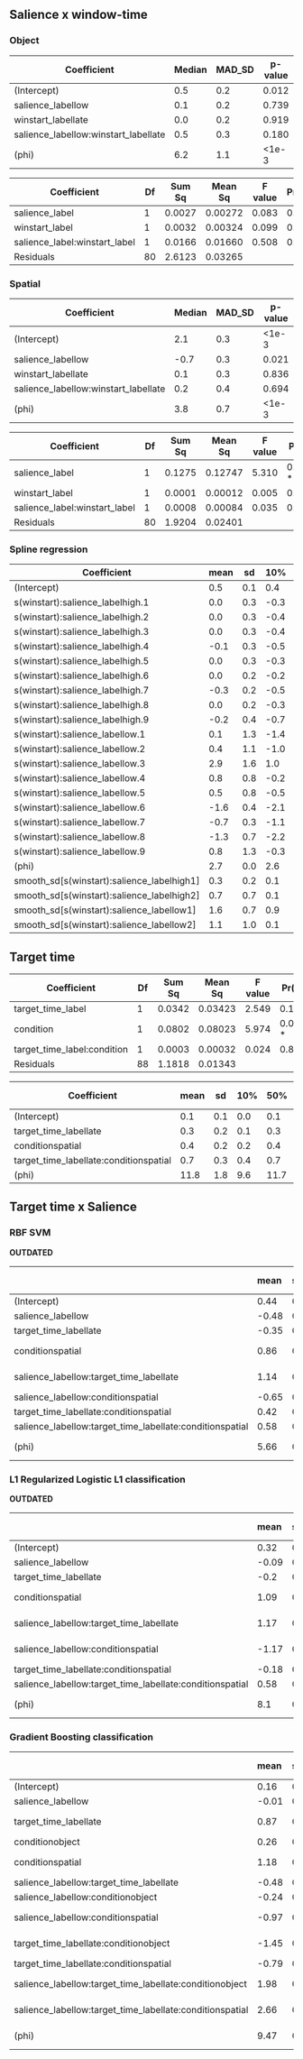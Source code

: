 ## Salience x window-time

### Object

Coefficient                          | Median | MAD_SD | p-value
-------------------------------------|--------|--------|---------
(Intercept)                          | 0.5    | 0.2    | 0.012
salience_labellow                    | 0.1    | 0.2    | 0.739
winstart_labellate                   | 0.0    | 0.2    | 0.919
salience_labellow:winstart_labellate | 0.5    | 0.3    | 0.180
(phi)                                | 6.2    | 1.1    | <1e-3

Coefficient                     | Df  | Sum Sq | Mean Sq | F value | Pr(>F)
--------------------------------|-----|--------|---------|---------|---------
salience_label                  | 1   | 0.0027 | 0.00272 | 0.083   | 0.774
winstart_label                  | 1   | 0.0032 | 0.00324 | 0.099   | 0.753
salience_label:winstart_label   | 1   | 0.0166 | 0.01660 | 0.508   | 0.478
Residuals                       | 80  | 2.6123 | 0.03265 |         |

### Spatial

Coefficient                          | Median | MAD_SD | p-value
-------------------------------------|--------|--------|---------
(Intercept)                          |   2.1  |  0.3   | <1e-3
salience_labellow                    |  -0.7  |  0.3   | 0.021
winstart_labellate                   |   0.1  |  0.3   | 0.836
salience_labellow:winstart_labellate |   0.2  |  0.4   | 0.694
(phi)                                |   3.8  |  0.7   | <1e-3

Coefficient                     | Df  | Sum Sq | Mean Sq | F value | Pr(>F)
--------------------------------|-----|--------|---------|---------|---------
salience_label                  | 1   | 0.1275 | 0.12747 |  5.310  | 0.0238 *
winstart_label                  | 1   | 0.0001 | 0.00012 |  0.005  | 0.9430
salience_label:winstart_label   | 1   | 0.0008 | 0.00084 |  0.035  | 0.8518
Residuals                       | 80  | 1.9204 | 0.02401 |

### Spline regression

Coefficient                               | mean  | sd   | 10%  | 50%  | 90%
------------------------------------------|-------|------|------|------|-----
(Intercept)                               |  0.5  | 0.1  |  0.4 |  0.5 |  0.6
s(winstart):salience_labelhigh.1          |  0.0  | 0.3  | -0.3 |  0.0 |  0.4
s(winstart):salience_labelhigh.2          |  0.0  | 0.3  | -0.4 |  0.0 |  0.3
s(winstart):salience_labelhigh.3          |  0.0  | 0.3  | -0.4 |  0.0 |  0.3
s(winstart):salience_labelhigh.4          | -0.1  | 0.3  | -0.5 | -0.1 |  0.2
s(winstart):salience_labelhigh.5          |  0.0  | 0.3  | -0.3 |  0.0 |  0.3
s(winstart):salience_labelhigh.6          |  0.0  | 0.2  | -0.2 |  0.0 |  0.2
s(winstart):salience_labelhigh.7          | -0.3  | 0.2  | -0.5 | -0.3 |  0.0
s(winstart):salience_labelhigh.8          |  0.0  | 0.2  | -0.3 |  0.0 |  0.3
s(winstart):salience_labelhigh.9          | -0.2  | 0.4  | -0.7 | -0.1 |  0.3
s(winstart):salience_labellow.1           |  0.1  | 1.3  | -1.4 |  0.1 |  1.8
s(winstart):salience_labellow.2           |  0.4  | 1.1  | -1.0 |  0.4 |  1.7
s(winstart):salience_labellow.3           |  2.9  | 1.6  |  1.0 |  2.7 |  5.1
s(winstart):salience_labellow.4           |  0.8  | 0.8  | -0.2 |  0.7 |  1.8
s(winstart):salience_labellow.5           |  0.5  | 0.8  | -0.5 |  0.5 |  1.5
s(winstart):salience_labellow.6           | -1.6  | 0.4  | -2.1 | -1.6 | -1.1
s(winstart):salience_labellow.7           | -0.7  | 0.3  | -1.1 | -0.6 | -0.4
s(winstart):salience_labellow.8           | -1.3  | 0.7  | -2.2 | -1.3 | -0.5
s(winstart):salience_labellow.9           |  0.8  | 1.3  | -0.3 |  0.4 |  2.6
(phi)                                     |  2.7  | 0.0  |  2.6 |  2.7 |  2.7
smooth_sd[s(winstart):salience_labelhigh1]|  0.3  | 0.2  |  0.1 |  0.3 |  0.6
smooth_sd[s(winstart):salience_labelhigh2]|  0.7  | 0.7  |  0.1 |  0.5 |  1.6
smooth_sd[s(winstart):salience_labellow1] |  1.6  | 0.7  |  0.9 |  1.5 |  2.5
smooth_sd[s(winstart):salience_labellow2] |  1.1  | 1.0  |  0.1 |  0.8 |  2.5

## Target time

Coefficient                   |  Df | Sum Sq | Mean Sq | F value | Pr(>F)
------------------------------|-----|--------|---------|---------|---------
target_time_label             |   1 | 0.0342 | 0.03423 |  2.549  | 0.1140
condition                     |   1 | 0.0802 | 0.08023 |  5.974  | 0.0165 *
target_time_label:condition   |   1 | 0.0003 | 0.00032 |  0.024  | 0.8777
Residuals                     |  88 | 1.1818 | 0.01343 |

Coefficient                            | mean |  sd | 10% |  50% |  90% | p-value
---------------------------------------|------|-----|-----|------|------|-------
(Intercept)                            |  0.1 | 0.1 | 0.0 |  0.1 |  0.3 | 0.248
target_time_labellate                  |  0.3 | 0.2 | 0.1 |  0.3 |  0.5 | 0.066
conditionspatial                       |  0.4 | 0.2 | 0.2 |  0.4 |  0.6 | 0.020
target_time_labellate:conditionspatial |  0.7 | 0.3 | 0.4 |  0.7 |  1.0 | 0.004
(phi)                                  | 11.8 | 1.8 | 9.6 | 11.7 | 14.2 | 0.000

## Target time x Salience

### RBF SVM

**OUTDATED**

|                                                         |mean  |sd   |p-value |sig |
|:--------------------------------------------------------|:-----|:----|:-------|:---|
|(Intercept)                                              |0.44  |0.16 |0.006   |**  |
|salience_labellow                                        |-0.48 |0.22 |0.027   |*   |
|target_time_labellate                                    |-0.35 |0.22 |0.107   |    |
|conditionspatial                                         |0.86  |0.23 |<1e-3   |*** |
|salience_labellow:target_time_labellate                  |1.14  |0.31 |<1e-3   |*** |
|salience_labellow:conditionspatial                       |-0.65 |0.31 |0.041   |*   |
|target_time_labellate:conditionspatial                   |0.42  |0.33 |0.195   |    |
|salience_labellow:target_time_labellate:conditionspatial |0.58  |0.45 |0.204   |    |
|(phi)                                                    |5.66  |0.59 |<1e-3   |*** |

### L1 Regularized Logistic L1 classification

**OUTDATED**

|                                                         |mean  |sd   |p-value |sig |
|:--------------------------------------------------------|:-----|:----|:-------|:---|
|(Intercept)                                              |0.32  |0.13 |0.016   |*   |
|salience_labellow                                        |-0.09 |0.19 |0.624   |    |
|target_time_labellate                                    |-0.2  |0.19 |0.283   |    |
|conditionspatial                                         |1.09  |0.21 |<1e-3   |*** |
|salience_labellow:target_time_labellate                  |1.17  |0.28 |<1e-3   |*** |
|salience_labellow:conditionspatial                       |-1.17 |0.28 |<1e-3   |*** |
|target_time_labellate:conditionspatial                   |-0.18 |0.28 |0.529  |    |
|salience_labellow:target_time_labellate:conditionspatial |0.58  |0.41 |0.158   |    |
|(phi)                                                    |8.1   |0.83 |<1e-3   |*** |

### Gradient Boosting classification

|                                                         |mean  |sd   |p-value |sig |
|:--------------------------------------------------------|:-----|:----|:-------|:---|
|(Intercept)                                              |0.16  |0.13 |0.226   |    |
|salience_labellow                                        |-0.01 |0.18 |0.959   |    |
|target_time_labellate                                    |0.87  |0.19 |<1e-3   |*** |
|conditionobject                                          |0.26  |0.18 |0.157   |    |
|conditionspatial                                         |1.18  |0.2  |<1e-3   |*** |
|salience_labellow:target_time_labellate                  |-0.48 |0.26 |0.062   |~   |
|salience_labellow:conditionobject                        |-0.24 |0.25 |0.348   |    |
|salience_labellow:conditionspatial                       |-0.97 |0.26 |<1e-3   |*** |
|target_time_labellate:conditionobject                    |-1.45 |0.26 |<1e-3   |*** |
|target_time_labellate:conditionspatial                   |-0.79 |0.28 |0.004   |**  |
|salience_labellow:target_time_labellate:conditionobject  |1.98  |0.37 |<1e-3   |*** |
|salience_labellow:target_time_labellate:conditionspatial |2.66  |0.4  |<1e-3   |*** |
|(phi)                                                    |9.47  |0.79 |<1e-3   |*** |